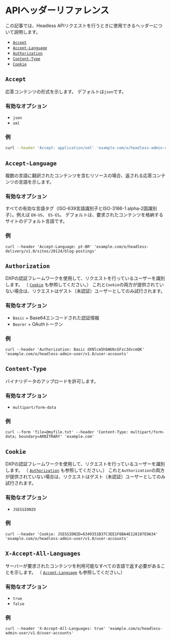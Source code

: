 # APIヘッダーリファレンス

この記事では、Headless APIリクエストを行うときに使用できるヘッダーについて説明します。

* [`Accept`](#accept)
* [`Accept-Language`](#accept-language)
* [`Authorization`](#authorization)
* [`Content-Type`](#content-type)
* [`Cookie`](#cookie)

<a name="accept" />

<a name="accept" />

## `Accept`

応答コンテンツの形式を示します。 デフォルトは`json`です。

<a name="valid-options" />

### 有効なオプション

* `json`
* `xml`

<a name="example" />

### 例

```bash
curl --header 'Accept: application/xml' 'example.com/o/headless-admin-user/v1.0/user-accounts'
```

<a name="accept-language" />

## `Accept-Language`

複数の言語に翻訳されたコンテンツを含むリソースの場合、返される応答コンテンツの言語を示します。

<a name="valid-options-1" />

### 有効なオプション

すべての有効な言語タグ（ISO-639言語識別子とISO-3166-1 alpha-2国識別子）。例えば `EN-US`、 `ES-ES`。 デフォルトは、要求されたコンテンツを格納するサイトのデフォルト言語です。

<a name="example-1" />

### 例

```
curl --header 'Accept-Language: pt-BR' 'example.com/o/headless-delivery/v1.0/sites/20124/blog-postings'
```

<a name="authorization" />

<a name="authorization" />

## `Authorization`

DXPの認証フレームワークを使用して、リクエストを行っているユーザーを識別します。 （ [`Cookie`](#cookie) も参照してください。） これと`Cookie`の両方が提供されていない場合は、リクエストはゲスト（未認証）ユーザーとしてのみ試行されます。

<a name="valid-options-2" />

### 有効なオプション

* `Basic` + Base64エンコードされた認証情報
* `Bearer` + OAuthトークン

<a name="example-2" />

### 例

```
curl --header 'Authorization: Basic dXNlcm5hbWU6cGFzc3dvcmQK' 'example.com/o/headless-admin-user/v1.0/user-accounts'
```

<a name="content-type" />

<a name="content-type" />

## `Content-Type`

バイナリデータのアップロードを許可します。

<a name="valid-options-3" />

### 有効なオプション

* `multipart/form-data`

<a name="example-3" />

### 例

```
curl --form 'file=@myfile.txt' --header 'Content-Type: multipart/form-data; boundary=ARBITRARY' 'example.com'
```

<a name="cookie" />

<a name="cookie" />

## `Cookie`

DXPの認証フレームワークを使用して、リクエストを行っているユーザーを識別します。 （ [`Authorization`](#authorization) も参照してください。） これと`Authorization`の両方が提供されていない場合は、リクエストはゲスト（未認証）ユーザーとしてのみ試行されます。

<a name="valid-options-4" />

### 有効なオプション

* `JSESSIONID`

<a name="example-4" />

### 例

```
curl --header 'Cookie: JSESSIONID=6349351B37C3EE1F6BA4E128107E9A34' 'example.com/o/headless-admin-user/v1.0/user-accounts'
```

<a name="x-accept-all-languages" />

<a name="x-accept-all-languages" />

## `X-Accept-All-Languages`

サーバーが要求されたコンテンツを利用可能なすべての言語で返す必要があることを示します。 （ [`Accept-Language`](#accept-language) も参照してください。）

<a name="valid-options-5" />

### 有効なオプション

* `true`
* `false`

<a name="example-5" />

### 例

```
curl --header 'X-Accept-All-Languages: true' 'example.com/o/headless-admin-user/v1.0/user-accounts'
```
